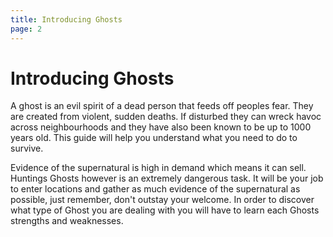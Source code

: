 ```yaml
---
title: Introducing Ghosts
page: 2
---
```


# Introducing Ghosts

A ghost is an evil spirit of a dead person that feeds off peoples fear. They are created from violent, sudden deaths. If disturbed they can wreck havoc across neighbourhoods and they have also been known to be up to 1000 years old.
This guide will help you understand what you need to do to survive.

Evidence of the supernatural is high in demand which means it can sell. Huntings Ghosts however is an extremely dangerous task. It will be your job to enter locations and gather as much evidence of the supernatural as possible, just remember, don't outstay your welcome.
In order to discover what type of Ghost you are dealing with you will have to learn each Ghosts strengths and weaknesses.
